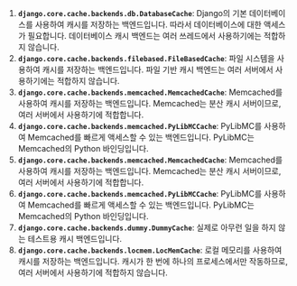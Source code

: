



1. **`django.core.cache.backends.db.DatabaseCache`**: Django의 기본 데이터베이스를 사용하여 캐시를 저장하는 백엔드입니다. 따라서 데이터베이스에 대한 액세스가 필요합니다. 데이터베이스 캐시 백엔드는 여러 쓰레드에서 사용하기에는 적합하지 않습니다.
2. **`django.core.cache.backends.filebased.FileBasedCache`**: 파일 시스템을 사용하여 캐시를 저장하는 백엔드입니다. 파일 기반 캐시 백엔드는 여러 서버에서 사용하기에는 적합하지 않습니다.
3. **`django.core.cache.backends.memcached.MemcachedCache`**: Memcached를 사용하여 캐시를 저장하는 백엔드입니다. Memcached는 분산 캐시 서버이므로, 여러 서버에서 사용하기에 적합합니다.
4. **`django.core.cache.backends.memcached.PyLibMCCache`**: PyLibMC를 사용하여 Memcached를 빠르게 액세스할 수 있는 백엔드입니다. PyLibMC는 Memcached의 Python 바인딩입니다.
5. **`django.core.cache.backends.memcached.MemcachedCache`**: Memcached를 사용하여 캐시를 저장하는 백엔드입니다. Memcached는 분산 캐시 서버이므로, 여러 서버에서 사용하기에 적합합니다.
6. **`django.core.cache.backends.memcached.PyLibMCCache`**: PyLibMC를 사용하여 Memcached를 빠르게 액세스할 수 있는 백엔드입니다. PyLibMC는 Memcached의 Python 바인딩입니다.
7. **`django.core.cache.backends.dummy.DummyCache`**: 실제로 아무런 일을 하지 않는 테스트용 캐시 백엔드입니다.
8. **`django.core.cache.backends.locmem.LocMemCache`**: 로컬 메모리를 사용하여 캐시를 저장하는 백엔드입니다. 캐시가 한 번에 하나의 프로세스에서만 작동하므로, 여러 서버에서 사용하기에 적합하지 않습니다.



